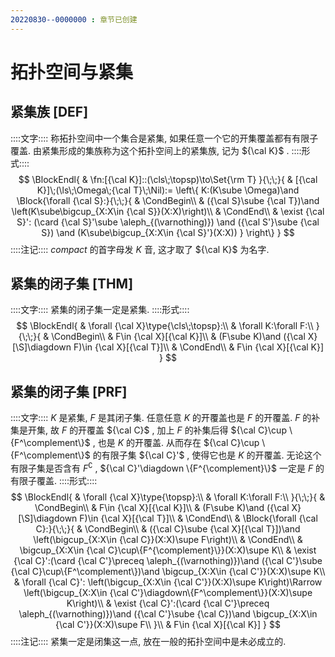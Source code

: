 ```yaml
---
20220830--0000000 : 章节已创建
---
```

# 拓扑空间与紧集
## 紧集族 [DEF]
::::文字::::
称拓扑空间中一个集合是紧集, 如果任意一个它的开集覆盖都有有限子覆盖. 
由紧集形成的集族称为这个拓扑空间上的紧集族, 记为 ${\cal K}$ .
::::形式::::
$$
\BlockEndl{
    & \fn:[{\cal K}]::(\cls\;\topsp)\to\Set{\rm T}
}{\;\;}{
    & [{\cal K}]\;(\ls\;\Omega\;{\cal T}\;\Nil):=
    \left\{
        K:(K\sube \Omega)\and \Block{\forall {\cal S}:}{\;\;}{
            & \CondBegin\\
            & ({\cal S}\sube {\cal T})\and \left(K\sube\bigcup_{X:X\in {\cal S}}(X:X)\right)\\
            & \CondEnd\\
            & \exist {\cal S}':
                (\card {\cal S}'\sube \aleph_{(\varnothing)})
                \and ({\cal S'}\sube {\cal S})
                \and (K\sube\bigcup_{X:X\in {\cal S}'}(X:X))
        }
    \right\}
}
$$
::::注记::::
$compact$ 的首字母发 $K$ 音, 这才取了 ${\cal K}$ 为名字.

## 紧集的闭子集 [THM]
::::文字::::
紧集的闭子集一定是紧集. 
::::形式::::
$$
\BlockEndl{
    & \forall {\cal X}\type{\cls\;\topsp}:\\
    & \forall K:\forall F:\\
}{\;\;}{
    & \CondBegin\\
    & F\in {\cal X}[{\cal K}]\\
    & (F\sube K)\and ({\cal X}[\S]\diagdown F)\in {\cal X}[{\cal T}]\\
    & \CondEnd\\
    & F\in {\cal X}[{\cal K}]
}
$$

## 紧集的闭子集 [PRF]
::::文字::::
$K$ 是紧集, $F$ 是其闭子集. 任意任意 $K$ 的开覆盖也是 $F$ 的开覆盖. 
$F$ 的补集是开集, 故 $F$ 的开覆盖 ${\cal C}$ , 加上 $F$ 的补集后得 ${\cal C}\cup \{F^\complement\}$ , 也是 $K$ 的开覆盖. 
从而存在 ${\cal C}\cup \{F^\complement\}$ 的有限子集 ${\cal C}'$ , 使得它也是 $K$ 的开覆盖. 
无论这个有限子集是否含有 $F^\complement$ , ${\cal C}'\diagdown \{F^{\complement}\}$ 一定是 $F$ 的有限子覆盖. 
::::形式::::
$$
\BlockEndl{
    & \forall {\cal X}\type{\topsp}:\\
    & \forall K:\forall F:\\
}{\;\;}{
    & \CondBegin\\
    & F\in {\cal X}[{\cal K}]\\
    & (F\sube K)\and ({\cal X}[\S]\diagdown F)\in {\cal X}[{\cal T}]\\
    & \CondEnd\\
    & \Block{\forall {\cal C}:}{\;\;}{
        & \CondBegin\\
        & ({\cal C}\sube {\cal X}[{\cal T}])\and 
            \left(\bigcup_{X:X\in {\cal C}}(X:X)\supe F\right)\\
        & \CondEnd\\
        & \bigcup_{X:X\in {\cal C}\cup\{F^{\complement}\}}(X:X)\supe K\\
        & \exist {\cal C}':(\card {\cal C'}\preceq \aleph_{(\varnothing)})\and ({\cal C'}\sube {\cal C}\cup\{F^\complement\})\and 
        \bigcup_{X:X\in {\cal C'}}(X:X)\supe K\\
        & \forall {\cal C}':
            \left(\bigcup_{X:X\in {\cal C'}}(X:X)\supe K\right)\Rarrow
            \left(\bigcup_{X:X\in {\cal C'}\diagdown\{F^\complement\}}(X:X)\supe K\right)\\
        & \exist {\cal C}':(\card {\cal C'}\preceq \aleph_{(\varnothing)})\and ({\cal C'}\sube {\cal C})\and 
        \bigcup_{X:X\in {\cal C'}}(X:X)\supe F\\
    }\\
    & F\in {\cal X}[{\cal K}]
}
$$
::::注记::::
紧集一定是闭集这一点, 放在一般的拓扑空间中是未必成立的. 

